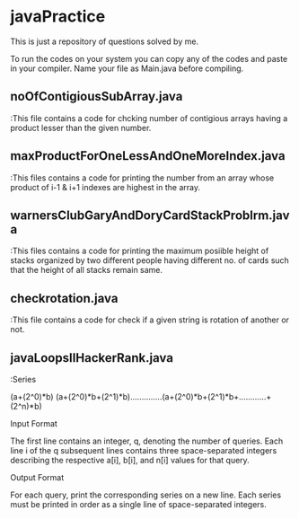 # javaPractice
This is just a repository of questions solved by me.

To run the codes on your system you can copy any of the codes and paste in your compiler.
Name your file as Main.java before compiling.


## noOfContigiousSubArray.java
 :This file contains a code for chcking number of contigious arrays having a product lesser than the given number.
 
 
## maxProductForOneLessAndOneMoreIndex.java 
 :This files contains a code for printing the number from an array whose product of i-1 & i+1 indexes are highest in the array.

## warnersClubGaryAndDoryCardStackProblrm.java
 :This files contains a code for printing the maximum posiible height of stacks organized by two different people having different no. of cards such that the height of all stacks remain same.

## checkrotation.java
 :This file contains a code for check if a given string is rotation of another or not.
 
## javaLoopsIIHackerRank.java
 :Series

(a+(2^0)*b) (a+(2^0)*b+(2^1)*b)..............(a+(2^0)*b+(2^1)*b+............+(2^n)*b)

Input Format

The first line contains an integer, q, denoting the number of queries.
Each line i of the q subsequent lines contains three space-separated integers describing the respective a[i], b[i], and n[i] values for that query.


Output Format

For each query, print the corresponding series on a new line. Each series must be printed in order as a single line of  space-separated integers.
